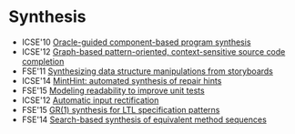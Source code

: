 # Synthesis

* ICSE'10 [Oracle-guided component-based program synthesis](https://scholar.google.com/scholar?q=Oracle-guided+component-based+program+synthesis)
* ICSE'12 [Graph-based pattern-oriented, context-sensitive source code completion](https://scholar.google.com/scholar?q=Graph-based+pattern-oriented%2C+context-sensitive+source+code+completion)
* FSE'11 [Synthesizing data structure manipulations from storyboards](https://scholar.google.com/scholar?q=Synthesizing+data+structure+manipulations+from+storyboards)
* ICSE'14 [MintHint: automated synthesis of repair hints](https://scholar.google.com/scholar?q=MintHint%3A+automated+synthesis+of+repair+hints)
* FSE'15 [Modeling readability to improve unit tests](https://scholar.google.com/scholar?q=Modeling+readability+to+improve+unit+tests)
* ICSE'12 [Automatic input rectification](https://scholar.google.com/scholar?q=Automatic+input+rectification)
* FSE'15 [GR(1) synthesis for LTL specification patterns](https://scholar.google.com/scholar?q=GR%281%29+synthesis+for+LTL+specification+patterns)
* FSE'14 [Search-based synthesis of equivalent method sequences](https://scholar.google.com/scholar?q=Search-based+synthesis+of+equivalent+method+sequences)
